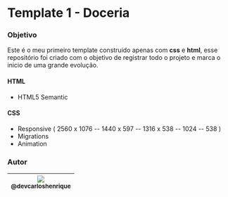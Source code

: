 # Template 1 - Doceria 

### Objetivo 

Este é o meu primeiro template construído apenas com **css** e **html**, esse repositório foi criado com o objetivo de registrar todo o projeto e marca o inicio de uma grande evolução.

#### HTML

 - HTML5  Semantic

#### CSS

-	Responsive ( 2560 x 1076 -- 1440 x 597 --  1316 x 538 -- 1024 -- 538 )
-	Migrations 
-	Animation

### Autor

| [<img src="https://avatars2.githubusercontent.com/u/57951744?s=180&v=4"><br><sub>@devcarloshenrique</sub>](https://github.com/devcarloshenrique) |
| :---: |
   
   
